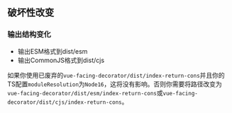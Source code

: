 ## 破坏性改变
### 输出结构变化

* 输出ESM格式到dist/esm
* 输出CommonJS格式到dist/cjs

如果你使用已废弃的`vue-facing-decorator/dist/index-return-cons`并且你的TS配置`moduleResolution`为`Node16`，这将没有影响。否则你需要将路径改变为`vue-facing-decorator/dist/esm/index-return-cons`或`vue-facing-decorator/dist/cjs/index-return-cons`。